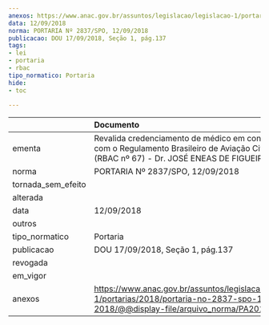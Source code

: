 ```yaml
---
anexos: https://www.anac.gov.br/assuntos/legislacao/legislacao-1/portarias/2018/portaria-no-2837-spo-12-09-2018/@@display-file/arquivo_norma/PA2018-2837.pdf
data: 12/09/2018
norma: PORTARIA Nº 2837/SPO, 12/09/2018
publicacao: DOU 17/09/2018, Seção 1, pág.137
tags:
- lei
- portaria
- rbac
tipo_normatico: Portaria
hide: 
- toc 
 
---
```


|                    | Documento                                                                                                                                            |
|:-------------------|:-----------------------------------------------------------------------------------------------------------------------------------------------------|
| ementa             | Revalida credenciamento de médico em conformidade com o Regulamento Brasileiro de Aviação Civil nº 67 (RBAC nº 67) - Dr. JOSÉ ENEAS DE FIGUEIREDO.   |
| norma              | PORTARIA Nº 2837/SPO, 12/09/2018                                                                                                                     |
| tornada_sem_efeito |                                                                                                                                                      |
| alterada           |                                                                                                                                                      |
| data               | 12/09/2018                                                                                                                                           |
| outros             |                                                                                                                                                      |
| tipo_normatico     | Portaria                                                                                                                                             |
| publicacao         | DOU 17/09/2018, Seção 1, pág.137                                                                                                                     |
| revogada           |                                                                                                                                                      |
| em_vigor           |                                                                                                                                                      |
| anexos             | https://www.anac.gov.br/assuntos/legislacao/legislacao-1/portarias/2018/portaria-no-2837-spo-12-09-2018/@@display-file/arquivo_norma/PA2018-2837.pdf |